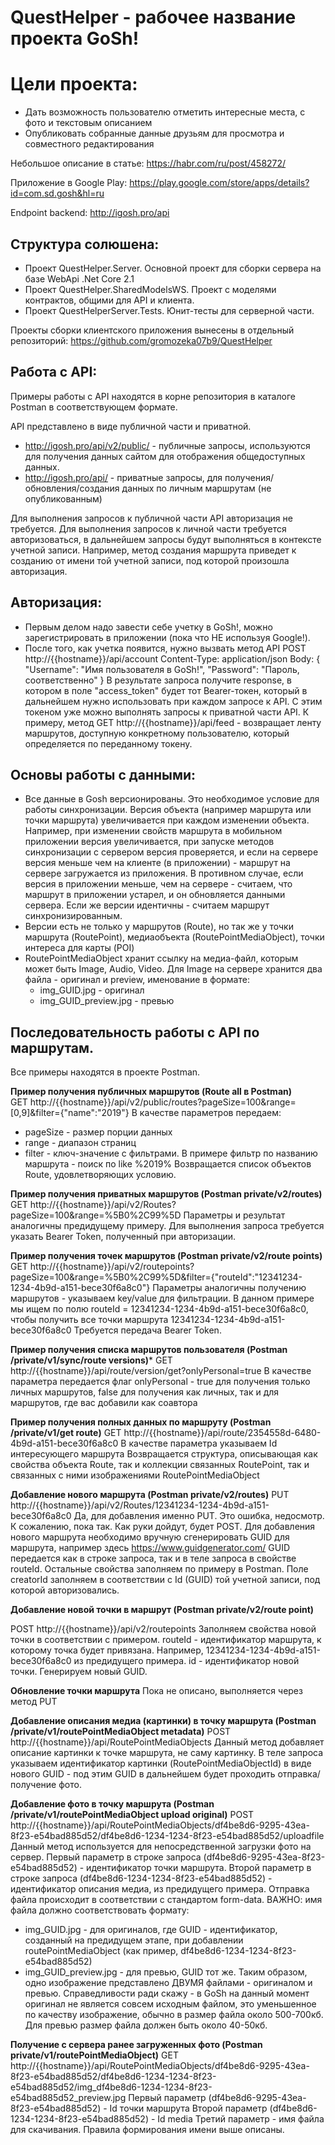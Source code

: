# QuestHelper - рабочее название проекта GoSh!
# Цели проекта:
- Дать возможность пользователю отметить интересные места, с фото и текстовым описанием
- Опубликовать собранные данные друзьям для просмотра и совместного редактирования

Небольшое описание в статье:
https://habr.com/ru/post/458272/

Приложение в Google Play:
https://play.google.com/store/apps/details?id=com.sd.gosh&hl=ru

Endpoint backend:
http://igosh.pro/api

## Структура солюшена:
- Проект QuestHelper.Server. Основной проект для сборки сервера на базе WebApi .Net Core 2.1
- Проект QuestHelper.SharedModelsWS. Проект с моделями контрактов, общими для API и клиента.
- Проект QuestHelperServer.Tests. Юнит-тесты для серверной части.

Проекты сборки клиентского приложения вынесены в отдельный репозиторий:
https://github.com/gromozeka07b9/QuestHelper

## Работа с API:
Примеры работы с API находятся в корне репозитория в каталоге Postman в соответствующем формате.

API представлено в виде публичной части и приватной.
* http://igosh.pro/api/v2/public/ - публичные запросы, используются для получения данных сайтом для отображения общедоступных данных.
* http://igosh.pro/api/ - приватные запросы, для получения/обновления/создания данных по личным маршрутам (не опубликованным)

Для выполнения запросов к публичной части API авторизация не требуется.
Для выполнения запросов к личной части требуется авторизоваться, в дальнейшем запросы будут выполняться в контексте учетной записи.
Например, метод создания маршрута приведет к созданию от имени той учетной записи, под которой произошла авторизация.

## Авторизация:
- Первым делом надо завести себе учетку в GoSh!, можно зарегистрировать в приложении (пока что НЕ используя Google!).
- После того, как учетка появится, нужно вызвать метод API POST http://{{hostname}}/api/account
Content-Type: application/json
Body:
{
  "Username": "Имя пользователя в GoSh!",
  "Password": "Пароль, соответственно"
}
В результате запроса получите response, в котором в поле "access_token" будет тот Bearer-токен, который в дальнейшем нужно использовать при каждом запросе к API.
С этим токеном уже можно выполнять запросы к приватной части API.
К примеру, метод GET http://{{hostname}}/api/feed - возвращает ленту маршрутов, доступную конкретному пользователю, который определяется по переданному токену.

## Основы работы с данными:
* Все данные в Gosh версионированы. Это необходимое условие для работы синхронизации. Версия объекта (например маршрута или точки маршрута) увеличивается при каждом изменении объекта. Например, при изменении свойств маршрута в мобильном приложении версия увеличивается, при запуске методов синхронизации с сервером версия проверяется, и если на сервере версия меньше чем на клиенте (в приложении) - маршрут на сервере загружается из приложения. В противном случае, если версия в приложении меньше, чем на сервере - считаем, что маршрут в приложении устарел, и он обновляется данными сервера. Если же версии идентичны - считаем маршрут синхронизированным.
* Версии есть не только у маршрутов (Route), но так же у точки маршрута (RoutePoint), медиаобъекта (RoutePointMediaObject), точки интереса для карты (POI)
* RoutePointMediaObject хранит ссылку на медиа-файл, которым может быть Image, Audio, Video. Для Image на сервере хранится два файла - оригинал и preview, именование в формате:
  * img_GUID.jpg - оригинал
  * img_GUID_preview.jpg - превью

## Последовательность работы с API по маршрутам.
Все примеры находятся в проекте Postman.

**Пример получения публичных маршрутов (Route all в Postman)**
<br>
GET http://{{hostname}}/api/v2/public/routes?pageSize=100&range=[0,9]&filter={"name":"2019"}
В качестве параметров передаем:
* pageSize - размер порции данных
* range - диапазон страниц
* filter - ключ-значение с фильтрами. В примере фильтр по названию маршрута - поиск по like %2019%
Возвращается список объектов Route, удовлетворяющих условию.

**Пример получения приватных маршрутов (Postman private/v2/routes)**
GET http://{{hostname}}/api/v2/Routes?pageSize=100&range=%5B0%2C99%5D
Параметры и результат аналогичны предидущему примеру.
Для выполнения запроса требуется указать Bearer Token, полученный при авторизации.

**Пример получения точек маршрутов (Postman private/v2/route points)**
GET http://{{hostname}}/api/v2/routepoints?pageSize=100&range=%5B0%2C99%5D&filter={"routeId":"12341234-1234-4b9d-a151-bece30f6a8c0"}
Параметры аналогичны получению маршрутов - указываем key/value для фильтрации.
В данном примере мы ищем по полю routeId = 12341234-1234-4b9d-a151-bece30f6a8c0, чтобы получить все точки маршрута 12341234-1234-4b9d-a151-bece30f6a8c0
Требуется передача Bearer Token.

**Пример получения списка маршрутов пользователя (Postman /private/v1/sync/route versions)***
GET http://{{hostname}}/api/route/version/get?onlyPersonal=true
В качестве параметра передается флаг onlyPersonal - true для получения только личных маршрутов, false для получения как личных, так и для маршрутов, где вас добавили как соавтора

**Пример получения полных данных по маршруту (Postman /private/v1/get route)**
GET http://{{hostname}}/api/route/2354558d-6480-4b9d-a151-bece30f6a8c0
В качестве параметра указываем Id интересующего маршрута
Возвращается структура, описывающая как свойства объекта Route, так и коллекции связанных RoutePoint, так и связанных с ними изображениями RoutePointMediaObject

**Добавление нового маршрута (Postman private/v2/routes)**
PUT http://{{hostname}}/api/v2/Routes/12341234-1234-4b9d-a151-bece30f6a8c0
Да, для добавления именно PUT. Это ошибка, недосмотр. К сожалению, пока так. Как руки дойдут, будет POST.
Для добавления нового маршрута необходимо вручную сгенерировать GUID для маршрута, например здесь https://www.guidgenerator.com/
GUID передается как в строке запроса, так и в теле запроса в свойстве routeId.
Остальные свойства заполняем по примеру в Postman.
Поле creatorId заполняем в соответствии с Id (GUID) той учетной записи, под которой авторизовались.

**Добавление новой точки в маршрут (Postman private/v2/route point)**

POST http://{{hostname}}/api/v2/routepoints
Заполняем свойства новой точки в соответствии с примером.
routeId - идентификатор маршрута, к которому точка будет привязана. Например, 12341234-1234-4b9d-a151-bece30f6a8c0 из предидущего примера.
id - идентификатор новой точки. Генерируем новый GUID.

**Обновление точки маршрута**
Пока не описано, выполняется через метод PUT

**Добавление описания медиа (картинки) в точку маршрута (Postman /private/v1/routePointMediaObject metadata)**
POST http://{{hostname}}/api/RoutePointMediaObjects
Данный метод добавляет описание картинки к точке маршрута, не саму картинку.
В теле запроса указываем идентификатор картинки (RoutePointMediaObjectId) в виде нового GUID - под этим GUID в дальнейшем будет проходить отправка/получение фото.

**Добавление фото в точку маршрута (Postman /private/v1/routePointMediaObject upload original)**
POST http://{{hostname}}/api/RoutePointMediaObjects/df4be8d6-9295-43ea-8f23-e54bad885d52/df4be8d6-1234-1234-8f23-e54bad885d52/uploadfile
Данный метод используется для непосредственной загрузки фото на сервер.
Первый параметр в строке запроса (df4be8d6-9295-43ea-8f23-e54bad885d52) - идентификатор точки маршрута.
Второй параметр в строке запроса (df4be8d6-1234-1234-8f23-e54bad885d52) - идентификатор описания медиа, из предидущего примера.
Отправка файла происходит в соответствии с стандартом form-data.
ВАЖНО: имя файла должно соответствовать формату:
* img_GUID.jpg - для оригиналов, где GUID - идентификатор, созданный на предидущем этапе, при добавлении routePointMediaObject (как пример, df4be8d6-1234-1234-8f23-e54bad885d52)
* img_GUID_preview.jpg - для превью, GUID тот же.
Таким образом, одно изображение представлено ДВУМЯ файлами - оригиналом и превью.
Справедливости ради скажу - в GoSh на данный момент оригинал не является совсем исходным файлом, это уменьшенное по качеству изображение, обычно в размер файла около 500-700кб. Для превью размер файла должен быть около 40-50кб.

**Получение с сервера ранее загруженных фото (Postman private/v1/routePointMediaObject)**
GET http://{{hostname}}/api/RoutePointMediaObjects/df4be8d6-9295-43ea-8f23-e54bad885d52/df4be8d6-1234-1234-8f23-e54bad885d52/img_df4be8d6-1234-1234-8f23-e54bad885d52_preview.jpg
Первый параметр (df4be8d6-9295-43ea-8f23-e54bad885d52) - Id точки маршрута
Второй параметр (df4be8d6-1234-1234-8f23-e54bad885d52) - Id media
Третий параметр - имя файла для скачивания. Правила формирования имени выше описаны.
